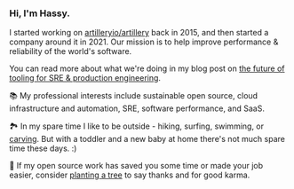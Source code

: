 ### Hi, I'm Hassy.

I started working on [artilleryio/artillery](https://github.com/artilleryio/artillery) back in 2015, and then started a company around it in 2021. Our mission is to help improve performance & reliability of the world's software.

You can read more about what we're doing in my blog post on [the future of tooling for SRE & production engineering](https://www.blitz.st/posts/next-stage-of-sre-tooling).

📚 My professional interests include sustainable open source, cloud infrastructure and automation, SRE, software performance, and SaaS.

🏞️ In my spare time I like to be outside - hiking, surfing, swimming, or [carving](https://carverskateboards.com/). But with a toddler and a new baby at home there's not much spare time these days. :)

🌳 If my open source work has saved you some time or made your job easier, consider [planting a tree](https://ecologi.com/artilleryio) to say thanks and for good karma.

<!--
**hassy/hassy** is a ✨ _special_ ✨ repository because its `README.md` (this file) appears on your GitHub profile.

Here are some ideas to get you started:

- 🔭 I’m currently working on ...
- 🌱 I’m currently learning ...
- 👯 I’m looking to collaborate on ...
- 🤔 I’m looking for help with ...
- 💬 Ask me about ...
- 📫 How to reach me: ...
- 😄 Pronouns: ...
- ⚡ Fun fact: ...
-->
